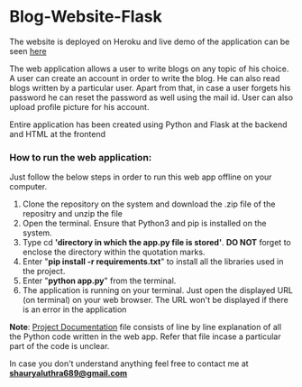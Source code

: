 # Blog-Website-Flask

The website is deployed on Heroku and live demo of the application can be seen [here](https://blog-website-flask.herokuapp.com)

The web application allows a user to write blogs on any topic of his choice. A user can create an account in order to write the blog. He can also read blogs written by a particular user. Apart from that, in case a user forgets his password he can reset the password as well using the mail id. User can also upload profile picture for his account.

Entire application has been created using Python and Flask at the backend and HTML at the frontend

### How to run the web application:
Just follow the below steps in order to run this web app offline on your computer.
1) Clone the repository on the system and download the .zip file of the repositry and unzip the file
2) Open the terminal. Ensure that Python3 and pip is installed on the system. 
3) Type cd **'directory in which the app.py file is stored'**. **DO NOT** forget to enclose the directory within the quotation marks. 
4) Enter "**pip install -r requirements.txt**" to install all the libraries used in the project.
5) Enter "**python app.py**" from the terminal.
6) The application is running on your terminal. Just open the displayed URL (on terminal) on your web browser. The URL won't be displayed if there is an error in the application

**Note**: [Project Documentation](https://github.com/Shaurya-L/Blog-Website-Flask/blob/master/Project%20Documentation.pdf) file consists of line by line explanation of all the Python code written in the web app. Refer that file incase a particular part of the code is unclear.

In case you don't understand anything feel free to contact me at **shauryaluthra689@gmail.com**
